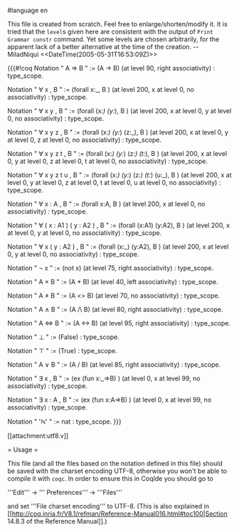 #language en

This file is created from scratch. Feel free to enlarge/shorten/modify it. It is tried that the `level`s given here are consistent with the output of 
`Print Grammar constr` command.  Yet some levels are chosen arbitrarily, for the apparent lack of a better alternative at the time of the creation.  -- MiladNiqui <<DateTime(2005-05-31T16:53:09Z)>>


{{{#!coq
Notation " A ⇒ B " := (A -> B) (at level 90, right associativity) : type_scope.

Notation " ∀ x , B  " := (forall x:_, B ) (at level 200, x at level 0, no associativity) : type_scope.

Notation " ∀ x y , B  " := (forall (x:_) (y:_), B ) (at level 200, x at level 0, y at level 0, no associativity) : type_scope.

Notation " ∀ x y z , B  " := (forall (x:_) (y:_) (z:_), B ) (at level 200, x at level 0, y at level 0, z at level 0, no associativity) : type_scope.

Notation " ∀ x y z t , B  " := (forall (x:_) (y:_) (z:_) (t:_), B ) (at level 200, x at level 0, y at level 0, z at level 0, t at level 0, no associativity) : type_scope.

Notation " ∀ x y z t u , B  " := (forall (x:_) (y:_) (z:_) (t:_) (u:_), B ) (at level 200, x at level 0, y at level 0, z at level 0, t at level 0, u at level 0, no associativity) : type_scope.

Notation " ∀ x : A , B  " := (forall x:A, B ) (at level 200, x at level 0, no associativity) : type_scope.

Notation " ∀ ( x : A1 )  ( y : A2 ) , B  " := (forall (x:A1) (y:A2), B ) (at level 200, x at level 0, y at level 0, no associativity) : type_scope.

Notation " ∀ x ( y : A2 ) , B  " := (forall (x:_) (y:A2), B ) (at level 200, x at level 0, y at level 0, no associativity) : type_scope.

Notation " ¬ x " := (not  x) (at level 75, right associativity) : type_scope.

Notation " A × B " := (A * B) (at level 40, left associativity) : type_scope.

Notation " A ≠ B " := (A <> B) (at level 70, no associativity) : type_scope.

Notation " A ∧ B " := (A /\ B) (at level 80, right associativity) : type_scope.

Notation " A ⇔ B " := (A <-> B) (at level 95, right associativity) : type_scope.

Notation " ⊥ " := (False) : type_scope.

Notation " ⊤ " := (True) : type_scope.

Notation " A ∨ B " := (A \/ B) (at level 85, right associativity) : type_scope.

Notation " ∃ x , B  " := (ex (fun x:_=>B) ) (at level 0, x at level 99, no associativity) : type_scope.

Notation " ∃ x : A , B  " := (ex (fun x:A=>B) ) (at level 0, x at level 99, no associativity) : type_scope.

Notation " 'ℕ' " := nat : type_scope.
}}}

[[attachment:utf8.v]]

= Usage =

This file (and all the files based on the notation defined in this file) should be saved with the charset encoding UTF-8, otherwise you won't be able to compile it with `coqc`. In order to ensure this in CoqIde you should go to 

'''Edit''' -> ''' Preferences''' -> '''Files''' 

and set '''File charset encoding''' to UTF-8. (This is also explained in [[http://coq.inria.fr/V8.1/refman/Reference-Manual016.html#toc100|Section 14.8.3 of the Reference Manual]].)
